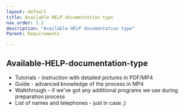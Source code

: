 ```yaml
---
layout: default
title: Available HELP documentation type
nav_order: 3.2
description: "Available HELP documentation type"
Parent: Requirements

---
```


<!-- Example of another paragraph -->
## Available-HELP-documentation-type

* Tutorials - instruction with detailed pictures in PDF/MP4
* Guide - advanced knowledge of the process in MP4
* Walkthrough - if we've got any additional programs we use during preparation process
* List of names and telephones - just in case ;) 